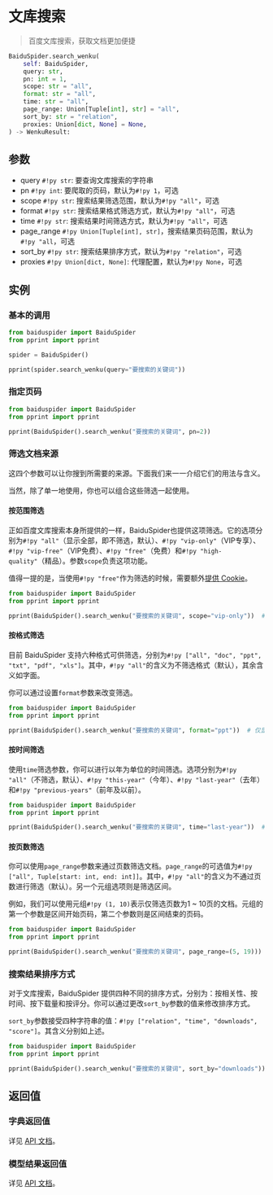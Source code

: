 # 文库搜索

> 百度文库搜索，获取文档更加便捷

```python
BaiduSpider.search_wenku(
    self: BaiduSpider,
    query: str,
    pn: int = 1,
    scope: str = "all",
    format: str = "all",
    time: str = "all",
    page_range: Union[Tuple[int], str] = "all",
    sort_by: str = "relation",
    proxies: Union[dict, None] = None,
) -> WenkuResult:
```

## 参数

- query `#!py str`: 要查询文库搜索的字符串
- pn `#!py int`: 要爬取的页码，默认为`#!py 1`，可选
- scope `#!py str`: 搜索结果筛选范围，默认为`#!py "all"`，可选
- format `#!py str`: 搜索结果格式筛选方式，默认为`#!py "all"`，可选
- time `#!py str`: 搜索结果时间筛选方式，默认为`#!py "all"`，可选
- page_range `#!py Union[Tuple[int], str]`，搜索结果页码范围，默认为`#!py "all`，可选
- sort_by `#!py str`: 搜索结果排序方式，默认为`#!py "relation"`，可选
- proxies `#!py Union[dict, None]`: 代理配置，默认为`#!py None`，可选

## 实例

### 基本的调用

```python
from baiduspider import BaiduSpider
from pprint import pprint

spider = BaiduSpider()

pprint(spider.search_wenku(query="要搜索的关键词"))
```

### 指定页码

```python
from baiduspider import BaiduSpider
from pprint import pprint

pprint(BaiduSpider().search_wenku("要搜索的关键词", pn=2))
```

### 筛选文档来源

这四个参数可以让你搜到所需要的来源。下面我们来一一介绍它们的用法与含义。

当然，除了单一地使用，你也可以组合这些筛选一起使用。

#### 按范围筛选

正如百度文库搜索本身所提供的一样，BaiduSpider也提供这项筛选。它的选项分别为`#!py "all"`（显示全部，即不筛选，默认）、`#!py "vip-only"`（VIP专享）、`#!py "vip-free"`（VIP免费）、`#!py "free"`（免费）和`#!py "high-quality"`（精品）。参数`scope`负责这项功能。

值得一提的是，当使用`#!py "free"`作为筛选的时候，需要额外[提供 Cookie](/guide/index.html#设置Cookie)。

```python hl_lines="4"
from baiduspider import BaiduSpider
from pprint import pprint

pprint(BaiduSpider().search_wenku("要搜索的关键词", scope="vip-only"))  # 仅显示VIP专享的文档
```

#### 按格式筛选

目前 BaiduSpider 支持六种格式可供筛选，分别为`#!py ["all", "doc", "ppt", "txt", "pdf", "xls"]`。其中，`#!py "all"`的含义为不筛选格式（默认），其余含义如字面。

你可以通过设置`format`参数来改变筛选。

```python hl_lines="4"
from baiduspider import BaiduSpider
from pprint import pprint

pprint(BaiduSpider().search_wenku("要搜索的关键词", format="ppt"))  # 仅显示PPT格式的文档
```

#### 按时间筛选

使用`time`筛选参数，你可以进行以年为单位的时间筛选。选项分别为`#!py "all"`（不筛选，默认）、`#!py "this-year"`（今年）、`#!py "last-year"`（去年）和`#!py "previous-years"`（前年及以前）。

```python hl_lines="4"
from baiduspider import BaiduSpider
from pprint import pprint

pprint(BaiduSpider().search_wenku("要搜索的关键词", time="last-year"))  # 仅显示去年发布的文档
```

#### 按页数筛选

你可以使用`page_range`参数来通过页数筛选文档。`page_range`的可选值为`#!py ["all", Tuple[start: int, end: int]]`。其中，`#!py "all"`的含义为不通过页数进行筛选（默认）。另一个元组选项则是筛选区间。

例如，我们可以使用元组`#!py (1, 10)`表示仅筛选页数为1 ~ 10页的文档。元组的第一个参数是区间开始页码，第二个参数则是区间结束的页码。

```python hl_lines="4"
from baiduspider import BaiduSpider
from pprint import pprint

pprint(BaiduSpider().search_wenku("要搜索的关键词", page_range=(5, 19)))  # 仅显示页数为5页到19页的文档
```

### 搜索结果排序方式

对于文库搜索，BaiduSpider 提供四种不同的排序方式，分别为：按相关性、按时间、按下载量和按评分。你可以通过更改`sort_by`参数的值来修改排序方式。

`sort_by`参数接受四种字符串的值：`#!py ["relation", "time", "downloads", "score"]`。其含义分别如上述。

```python hl_lines="4"
from baiduspider import BaiduSpider
from pprint import pprint

pprint(BaiduSpider().search_wenku("要搜索的关键词", sort_by="downloads"))  # 按下载量排序
```

## 返回值

### 字典返回值

详见 [API 文档](/api/baiduspider/__init__.html#baiduspider.__init__.BaiduSpider.search_wenku)。

### 模型结果返回值

详见 [API 文档](/api/baiduspider/models/wenku.html)。

